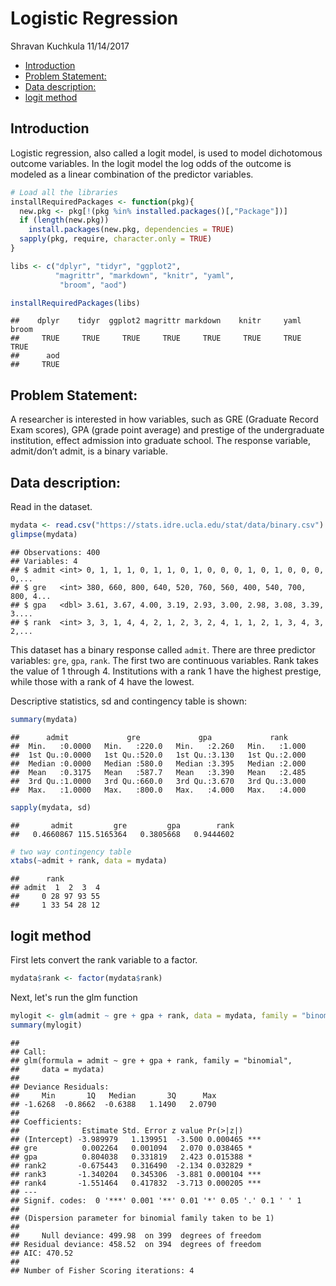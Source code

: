 Logistic Regression
================
Shravan Kuchkula
11/14/2017

-   [Introduction](#introduction)
-   [Problem Statement:](#problem-statement)
-   [Data description:](#data-description)
-   [logit method](#logit-method)

Introduction
------------

Logistic regression, also called a logit model, is used to model dichotomous outcome variables. In the logit model the log odds of the outcome is modeled as a linear combination of the predictor variables.

``` r
# Load all the libraries
installRequiredPackages <- function(pkg){
  new.pkg <- pkg[!(pkg %in% installed.packages()[,"Package"])]
  if (length(new.pkg))
    install.packages(new.pkg, dependencies = TRUE)
  sapply(pkg, require, character.only = TRUE)
}

libs <- c("dplyr", "tidyr", "ggplot2",
          "magrittr", "markdown", "knitr", "yaml",
           "broom", "aod")

installRequiredPackages(libs)
```

    ##    dplyr    tidyr  ggplot2 magrittr markdown    knitr     yaml    broom 
    ##     TRUE     TRUE     TRUE     TRUE     TRUE     TRUE     TRUE     TRUE 
    ##      aod 
    ##     TRUE

Problem Statement:
------------------

A researcher is interested in how variables, such as GRE (Graduate Record Exam scores), GPA (grade point average) and prestige of the undergraduate institution, effect admission into graduate school. The response variable, admit/don’t admit, is a binary variable.

Data description:
-----------------

Read in the dataset.

``` r
mydata <- read.csv("https://stats.idre.ucla.edu/stat/data/binary.csv")
glimpse(mydata)
```

    ## Observations: 400
    ## Variables: 4
    ## $ admit <int> 0, 1, 1, 1, 0, 1, 1, 0, 1, 0, 0, 0, 1, 0, 1, 0, 0, 0, 0,...
    ## $ gre   <int> 380, 660, 800, 640, 520, 760, 560, 400, 540, 700, 800, 4...
    ## $ gpa   <dbl> 3.61, 3.67, 4.00, 3.19, 2.93, 3.00, 2.98, 3.08, 3.39, 3....
    ## $ rank  <int> 3, 3, 1, 4, 4, 2, 1, 2, 3, 2, 4, 1, 1, 2, 1, 3, 4, 3, 2,...

This dataset has a binary response called `admit`. There are three predictor variables: `gre`, `gpa`, `rank`. The first two are continuous variables. Rank takes the value of 1 through 4. Institutions with a rank 1 have the highest prestige, while those with a rank of 4 have the lowest.

Descriptive statistics, sd and contingency table is shown:

``` r
summary(mydata)
```

    ##      admit             gre             gpa             rank      
    ##  Min.   :0.0000   Min.   :220.0   Min.   :2.260   Min.   :1.000  
    ##  1st Qu.:0.0000   1st Qu.:520.0   1st Qu.:3.130   1st Qu.:2.000  
    ##  Median :0.0000   Median :580.0   Median :3.395   Median :2.000  
    ##  Mean   :0.3175   Mean   :587.7   Mean   :3.390   Mean   :2.485  
    ##  3rd Qu.:1.0000   3rd Qu.:660.0   3rd Qu.:3.670   3rd Qu.:3.000  
    ##  Max.   :1.0000   Max.   :800.0   Max.   :4.000   Max.   :4.000

``` r
sapply(mydata, sd)
```

    ##       admit         gre         gpa        rank 
    ##   0.4660867 115.5165364   0.3805668   0.9444602

``` r
# two way contingency table
xtabs(~admit + rank, data = mydata)
```

    ##      rank
    ## admit  1  2  3  4
    ##     0 28 97 93 55
    ##     1 33 54 28 12

logit method
------------

First lets convert the rank variable to a factor.

``` r
mydata$rank <- factor(mydata$rank)
```

Next, let's run the glm function

``` r
mylogit <- glm(admit ~ gre + gpa + rank, data = mydata, family = "binomial")
summary(mylogit)
```

    ## 
    ## Call:
    ## glm(formula = admit ~ gre + gpa + rank, family = "binomial", 
    ##     data = mydata)
    ## 
    ## Deviance Residuals: 
    ##     Min       1Q   Median       3Q      Max  
    ## -1.6268  -0.8662  -0.6388   1.1490   2.0790  
    ## 
    ## Coefficients:
    ##              Estimate Std. Error z value Pr(>|z|)    
    ## (Intercept) -3.989979   1.139951  -3.500 0.000465 ***
    ## gre          0.002264   0.001094   2.070 0.038465 *  
    ## gpa          0.804038   0.331819   2.423 0.015388 *  
    ## rank2       -0.675443   0.316490  -2.134 0.032829 *  
    ## rank3       -1.340204   0.345306  -3.881 0.000104 ***
    ## rank4       -1.551464   0.417832  -3.713 0.000205 ***
    ## ---
    ## Signif. codes:  0 '***' 0.001 '**' 0.01 '*' 0.05 '.' 0.1 ' ' 1
    ## 
    ## (Dispersion parameter for binomial family taken to be 1)
    ## 
    ##     Null deviance: 499.98  on 399  degrees of freedom
    ## Residual deviance: 458.52  on 394  degrees of freedom
    ## AIC: 470.52
    ## 
    ## Number of Fisher Scoring iterations: 4
